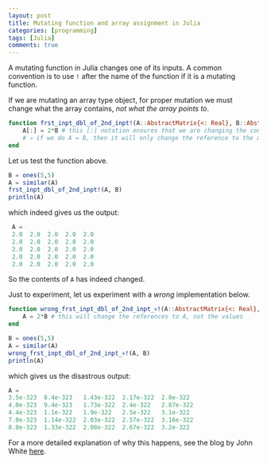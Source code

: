 ```yaml
---
layout: post
title: Mutating function and array assignment in Julia
categories: [programming]
tags: [Julia]
comments: true
---
```


A mutating function in Julia changes one of its inputs. A common convention is to use `!` after the name of the function if it is a mutating function. <!-- more -->

If we are mutating an array type object, for proper mutation we must change what the array contains, *not what the array points to*.

```julia
function frst_inpt_dbl_of_2nd_inpt!(A::AbstractMatrix{<: Real}, B::AbstractMatrix{<: Real})
    A[:] = 2*B # this [:] notation ensures that we are changing the content of A 
    # 💀 if we do A = B, then it will only change the reference to the array A
end
```
Let us test the function above.

```julia
B = ones(5,5)
A = similar(A)
frst_inpt_dbl_of_2nd_inpt!(A, B)
println(A)
```
which indeed gives us the output:
```julia
 A =
 2.0  2.0  2.0  2.0  2.0
 2.0  2.0  2.0  2.0  2.0
 2.0  2.0  2.0  2.0  2.0
 2.0  2.0  2.0  2.0  2.0
 2.0  2.0  2.0  2.0  2.0
```
So the contents of `A` has indeed changed.

Just to experiment, let us experiment with a *wrong* implementation below.

```julia
function wrong_frst_inpt_dbl_of_2nd_inpt_💀!(A::AbstractMatrix{<: Real}, B::AbstractMatrix{<: Real})
    A = 2*B # this will change the references to A, not the values
end
```

```julia
B = ones(5,5)
A = similar(A)
wrong_frst_inpt_dbl_of_2nd_inpt_💀!(A, B)
println(A)
```

which gives us the disastrous output:
```julia
A =
3.5e-323  8.4e-323   1.43e-322  2.17e-322  2.8e-322
4.0e-323  9.4e-323   1.73e-322  2.4e-322   2.87e-322
4.4e-323  1.1e-322   1.9e-322   2.5e-322   3.1e-322
7.0e-323  1.14e-322  2.03e-322  2.57e-322  3.16e-322
8.0e-323  1.33e-322  2.08e-322  2.67e-322  3.2e-322
```

For a more detailed explanation of why this happens, see the blog by John White [here](http://www.johnmyleswhite.com/notebook/2014/09/06/values-vs-bindings-the-map-is-not-the-territory/).
